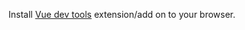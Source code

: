 Install [Vue dev tools](https://github.com/vuejs/vue-devtools#vue-devtools) extension/add on to your browser.

